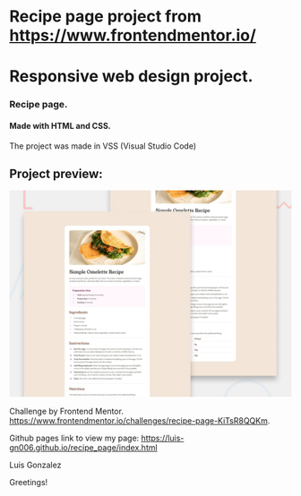 # Recipe page project from https://www.frontendmentor.io/

# Responsive web design project.

### Recipe page.

#### Made with HTML and CSS.

The project was made in VSS (Visual Studio Code)

## Project preview:

![alt text](./preview.jpg)

Challenge by Frontend Mentor.
https://www.frontendmentor.io/challenges/recipe-page-KiTsR8QQKm.

Github pages link to view my page:
https://luis-gn006.github.io/recipe_page/index.html

Luis Gonzalez

Greetings!
